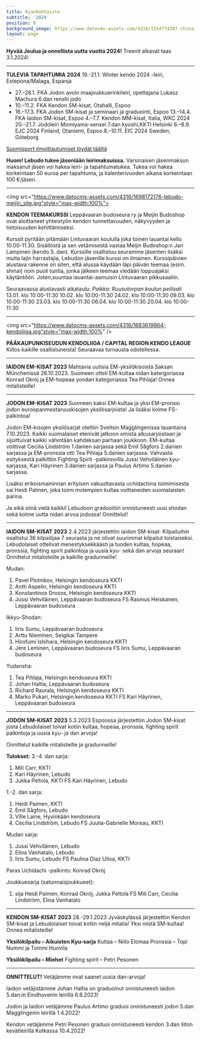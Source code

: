 ```yaml
---
title: Ajankohtaista
subtitle: '2024'
position: 0
background_image: https://www.datocms-assets.com/4316/1554774287-shinai.jpg?auto=compress
layout: page
---
```


**Hyvää Joulua ja onnellista uutta vuotta 2024!**
Treenit alkavat taas 3.1.2024!


---


**TULEVIA TAPAHTUMIA 2024**
19.-21.1. Winter kendo 2024 -leiri, Estepona/Malaga, Espanja 
* 27.–28.1. FKA Jodon avoin maajoukkuerinkileiri, opettajana Lukasz Machura 6.dan renshi jodo
* 10.–11.2. FKA Kendon SM-kisat, Otahalli, Espoo
* 16.–17.3. FKA Jodon SM-kisat ja seminaari ja graduointi, Espoo
13.–14.4. FKA Iaidon SM-kisat, Espoo
4.–7.7. Kendon MM-kisat, Italia, WKC 2024
20.–21.7. Jodoleiri Momiyama-sensei 7.dan kyoshi,KKTI Helsinki
6.–8.9. EJC 2024 Finland, Otaniemi, Espoo
8.–10.11. EIC 2024 Sweden, Göteborg

[Suomisport ilmoittautumiset löydät täältä](https://www.suomisport.fi/events?masterSportIds=153&masterSportIds=244&masterSportIds=25)

**Huom! Lebudo tukee jäseniään leirimaksuissa.** Varsinaisen jäsenmaksun maksanut jäsen voi hakea leiri- ja tapahtumatukea. Tukea voi hakea korkeintaan 50 euroa per tapahtuma, ja kalenterivuoden aikana korkeintaan 100 €/jäsen. 


---


<img src="https://www.datocms-assets.com/4316/1698172176-lebudo-meijin_site.jpg"style="max-width:100%">


**KENDON TEEMAKURSSI**
Leppävaaran budoseura ry ja Meijin Budoshop ovat aloittaneet yhteistyön kendon tunnettavuuden, näkyvyyden ja tietoisuuden kehittämiseksi.

Kurssit pyritään pitämään Lintuvaaran koululla joka toinen lauantai kello 10.00-11.30. Sisällöstä ja sen vetämisestä vastaa Meijin Budoshop:n Jari Lampinen (kendo 5. dan). Kurssille osallistuu seuramme jäsenten lisäksi muita lajin harrastajia, Lebudon jäsenille kurssi on ilmainen. Kurssipäivien alustava rakenne on siten, että alussa käydään läpi päivän teemaa (esim. shinai) noin puoli tuntia, jonka jälkeen teemaa viedään loppuajaksi käytäntöön. Joten,suuntaa lauantai-aamuisin Lintuvaaran pikkusaaliin. 

Seuraavassa alustavasti aikataulu:
*Paikka: Ruusutorpan koulun peilisali*
13.01. klo 10:00-11:30
10.02. klo 10:00-11:30
24.02. klo 10:00-11:30
09.03. klo 10:00-11:30
23.03. klo 10:00-11:30
06.04. klo 10:00-11:30
20.04. klo 10:00-11:30

---


<img src="https://www.datocms-assets.com/4316/1683619864-kendoliiga.jpg"style="max-width:100%" />

**PÄÄKAUPUNKISEUDUN KENDOLIIGA / CAPITAL REGION KENDO LEAGUE**
Kiitos kaikille osallistuneista! Seuraavaa turnausta odotellessa. 


---


**IAIDON EM-KISAT 2023**
Mahtavia uutisia EM-yksilökisoista Saksan Münchenissä 28.10.2023. Suomeen otteli EM-kultaa nidan katergoriassa Konrad Okrój ja EM-hopeaa yondan kategoriassa Tea Pihlaja! Onnea mitalisteille! 


---


**JODON EM-KISAT 2023**
Suomeen kaksi EM-kultaa ja yksi EM-pronssi jodon euroopanmestaruuskisojen yksilösarjoista! Ja lisäksi kolme FS-palkintoa!

Jodon EM-kisojen yksilösarjat oteltiin Sveitsin Magglingenissa lauantaina 7.10.2023. Kaikki suomalaiset etenivät jatkoon omista alkusarjoistaan ja sijoittuivat kaikki vähintään kahdeksan parhaan joukkoon.
EM-kultaa voittivat Cecilia Lindström 1.danien sarjassa sekä Emil Sågfors 2.danien sarjassa ja EM-pronssia otti Tea Pihlaja 5.danien sarjassa.
Vahvasta esityksestä palkittiin Fighting Spirit -palkinnoilla Jussi Vehviläinen kyu-sarjassa, Kari Häyrinen 3.danien sarjassa ja Paulus Artimo 5.danien sarjassa. 

Lisäksi erikoismaininnan erityisen vakuuttavasta uchidachina toimimisesta sai Heidi Palmen, joka toimi molempien kultaa voittaneiden suomalaisten parina.

Ja eikä siinä vielä kaikki! Lebudoon graduoitiin onnistuneesti uusi shodan sekä kolme uutta nidan arvoa jodossa! Onnittelut! 


---


**IAIDON SM-KISAT 2023**
2.4.2023 järjestettiin iaidon SM-kisat. Kilpailuihin osallistui 36 kilpailijaa 7 seurasta ja ne olivat suurimmat kilpailut toistaiseksi. Lebudolaiset ottelivat menestyksekkäästi ja tuoden kultaa, hopeaa, pronssia, fighting spirit palkintoja ja uusia kyu- sekä dan arvoja seuraan! Onnittelut mitalisteille ja kaikille gradunneille! 

Mudan:
1. Pavel Plotnikov, Helsingin kendoseura KKTI
2. Antti Aspelin, Helsingin kendoseura KKTI
3. Konstantinos Drosos, Helsingin kendoseura KKTI
3. Jussi Vehviläinen, Leppävaaran budoseura
FS Rasmus Heiskanen, Leppävaaran budoseura

Ikkyu-Shodan:
1. Iiris Sumu, Leppävaaran budoseura
2. Arttu Nieminen, Seigikai Tampere
3. Hirofumi Ishihara, Helsingin kendoseura KKTI
3. Jere Leminen, Leppävaaran budoseura
FS Iiris Sumu, Leppävaaran budoseura

Yudansha:
1. Tea Pihlaja, Helsingin kendoseura KKTI
2. Johan Haltia, Leppävaaran budoseura
3. Richard Raurala, Helsingin kendoseura KKTI
3. Marko Pukari, Helsingin kendoseura KKTI
FS Kari Häyrinen, Leppävaaran budoseura


---


**JODON SM-KISAT 2023**
5.3.2023 Espoossa järjestettiin Jodon SM-kisat josta Lebudolaiset toivat kotiin kultaa, hopeaa, pronssia, fighting spirit palkintoja ja uusia kyu- ja dan arvoja! 

Onnittelut kaikille mitalisteille ja gradunneille!

**Tulokset:**
3.-4. dan sarja:
1. Mili Carr, KKTI
2. Kari Häyrinen, Lebudo
3. Jukka Peltola, KKTI
FS Kari Häyrinen, Lebudo

1.-2. dan sarja:
1. Heidi Paimen, KKTI
2. Emil Sågfors, Lebudo
3. Ville Laine, Hyvinkään kendoseura
3. Cecilia Lindström, Lebudo
FS Juulia-Gabrielle Moreau, KKTI

Mudan sarja:
1. Jussi Vehviläinen, Lebudo
2. Elina Vanhatalo, Lebudo
3. Iiris Sumu, Lebudo
FS Paulina Dìaz Ulloa, KKTI

Paras Uchidachi -palkinto:
Konrad Okrój

Joukkuesarja (satunnaisjoukkueet):
1. sija Heidi Paimen, Konrad Okrój, Jukka Peltola
FS Mili Carr, Cecilia Lindström, Elina Vanhatalo


---


**KENDON SM-KISAT 2023**
28.-29.1.2023 Jyväskylässä järjestettiin Kendon SM-kisat ja Lebudolaiset toivat kotiin neljä mitalia! Yksi niistä SM-kultaa! Onnea mitalisteille!

**Yksilökilpailu – Aikuisten Kyu-sarja**
Kultaa – Niilo Elomaa
Pronssia – Topi Nummi ja Tommi Huovila

**Yksilökilpailu – Miehet**
Fighting spirit – Petri Pesonen


---


**ONNITTELUT!**
Vetäjämme ovat saanet uusia dan-arvoja! 

Iaidon vetäjistämme Johan Haltia on graduoinut onnistuneesti iaidon 5.dan:in Eindhovenin leirillä 6.8.2023!

Jodon ja Iaidon vetäjämme Paulus Artimo graduoi onnistuneesti jodon 5.dan Magglingenin leirillä 1.4.2022!

Kendon vetäjämme Petri Pesonen graduoi onnistuneesti kendon 3.dan liiton kevätleirillä Kotkassa 10.4.2022!
